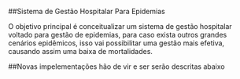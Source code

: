 ##Sistema de Gestão Hospitalar Para Epidemias

O objetivo principal é conceitualizar um sistema de gestão hospitalar voltado para gestão de epidemias, para caso exista outros grandes cenários epidêmicos, isso vai possibilitar uma gestão mais efetiva, causando assim uma baixa de mortalidades.


##Novas impelementações hão de vir e ser serão descritas abaixo
